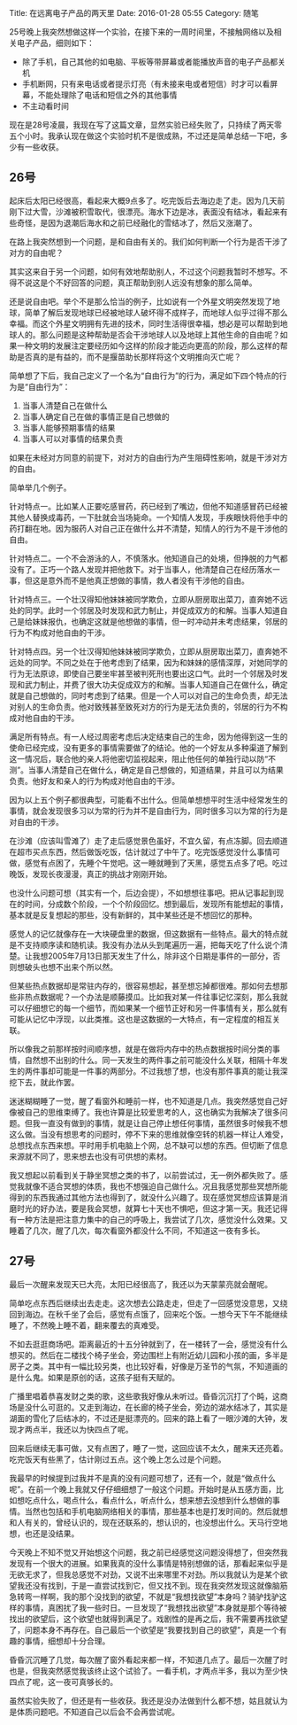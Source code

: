 Title: 在远离电子产品的两天里
Date: 2016-01-28 05:55
Category: 随笔

25号晚上我突然想做这样一个实验，在接下来的一周时间里，不接触网络以及相关电子产品，细则如下：

* 除了手机，自己其他的如电脑、平板等带屏幕或者能播放声音的电子产品都关机
* 手机断网，只有来电话或者提示灯亮（有未接来电或者短信）时才可以看屏幕，不能处理除了电话和短信之外的其他事情
* 不主动看时间

现在是28号凌晨，我现在写了这篇文章，显然实验已经失败了，只持续了两天零五个小时。我承认现在做这个实验时机不是很成熟，不过还是简单总结一下吧，多少有一些收获。

## 26号

起床后太阳已经很高，看起来大概9点多了。吃完饭后去海边走了走。因为几天前刚下过大雪，沙滩被积雪取代，很漂亮。海水下边是冰，表面没有结冰，看起来有些奇怪，是因为退潮后海水和之前已经融化的雪结冰了，然后又涨潮了。

在路上我突然想到一个问题，是和自由有关的。我们如何判断一个行为是否干涉了对方的自由呢？

其实这来自于另一个问题，如何有效地帮助别人，不过这个问题我暂时不想写。不得不说这是个不好回答的问题，真正帮助到别人远没有想象的那么简单。

还是说自由吧。举个不是那么恰当的例子，比如说有一个外星文明突然发现了地球，简单了解后发现地球已经被地球人破坏得不成样子，而地球人似乎过得不那么幸福。而这个外星文明拥有先进的技术，同时生活得很幸福，想必是可以帮助到地球人的。那么问题是这种帮助是否会干涉地球人以及地球上其他生命的自由呢？如果一种文明的发展注定要经历如今这样的阶段才能迈向更高的阶段，那么这样的帮助是否真的是有益的，而不是揠苗助长那样将这个文明推向灭亡呢？

简单想了下后，我自己定义了一个名为“自由行为”的行为，满足如下四个特点的行为是“自由行为”：

1. 当事人清楚自己在做什么
2. 当事人确定自己在做的事情正是自己想做的
3. 当事人能够预期事情的结果
4. 当事人可以对事情的结果负责

如果在未经对方同意的前提下，对对方的自由行为产生阻碍性影响，就是干涉对方的自由。

简单举几个例子。

针对特点一。比如某人正要吃感冒药，药已经到了嘴边，但他不知道感冒药已经被其他人替换成毒药，一下肚就会当场毙命。一个知情人发现，手疾眼快将他手中的药打翻在地。因为服药人对自己正在做什么并不清楚，知情人的行为不是干涉他的自由。

针对特点二。一个不会游泳的人，不慎落水。他知道自己的处境，但挣脱的力气都没有了。正巧一个路人发现并把他救下。对于当事人，他清楚自己在经历落水一事，但这是意外而不是他真正想做的事情，救人者没有干涉他的自由。

针对特点三。一个壮汉得知他妹妹被同学欺负，立即从厨房取出菜刀，直奔她不远处的同学。此时一个邻居及时发现和武力制止，并促成双方的和解。当事人知道自己是给妹妹报仇，也确定这就是他想做的事情，但一时冲动并未考虑结果，邻居的行为不构成对他自由的干涉。

针对特点四。另一个壮汉得知他妹妹被同学欺负，立即从厨房取出菜刀，直奔她不远处的同学。不同之处在于他考虑到了结果，因为和妹妹的感情深厚，对她同学的行为无法原谅，即使自己要坐牢甚至被判死刑也要出这口气。此时一个邻居及时发现和武力制止，并费了很大功夫促成双方的和解。当事人知道自己在做什么，确定就是自己想做的，同时考虑到了结果。但是一个人可以对自己的生命负责，却无法对别人的生命负责。他对致残甚至致死对方的行为是无法负责的，邻居的行为不构成对他自由的干涉。

满足所有特点。有一人经过周密考虑后决定结束自己的生命，因为他得到这一生的使命已经完成，没有更多的事情需要做了的结论。他的一个好友从多种渠道了解到这一情况后，联合他的亲人将他密切监视起来，阻止他任何的单独行动以防“不测”。当事人清楚自己在做什么，确定是自己想做的，知道结果，并且可以为结果负责。他好友和亲人的行为构成对他自由的干涉。

因为以上五个例子都很典型，可能看不出什么。但简单想想平时生活中经常发生的事情，就会发现很多习以为常的行为并不是自由行为，同时很多习以为常的行为是对自由的干涉。

在沙滩（应该叫雪滩了）走了走后感觉景色虽好，不宜久留，有点冻脚。回去顺道在超市买点东西，然后做饭吃饭，估计就过了中午了。吃完饭感觉没什么事情可做，感觉有点困了，先睡个午觉吧。这一睡就睡到了天黑，感觉五点多了吧。吃过晚饭，发现长夜漫漫，真正的挑战才刚刚开始。

也没什么问题可想（其实有一个，后边会提），不如想想往事吧。把从记事起到现在的时间，分成数个阶段，一个个阶段回忆。想到最后，发现所有能想起的事情，基本就是反复想起的那些，没有新鲜的，其中某些还是不想回忆的那种。

感觉人的记忆就像存在一大块硬盘里的数据，但这数据有一些特点。最大的特点就是不支持顺序读和随机读。我没有办法从头到尾遍历一遍，把每天吃了什么说个清楚。让我想2005年7月13日那天发生了什么，除非这个日期是事件的一部分，否则想破头也想不出来个所以然。

但某些热点数据却是常驻内存的，很容易想起，甚至想忘掉都很难。那如何去想那些非热点数据呢？一个办法是顺藤摸瓜。比如我对某一件往事记忆深刻，那么我就可以仔细想它的每一个细节，而如果某一个细节正好和另一件事情有关，那么就有可能从记忆中浮现，以此类推。这也是这数据的一大特点，有一定程度的相互关联。

所以像我之前那样按时间顺序想，就是在做将内存中的热点数据按时间分类的事情，自然想不出别的什么。同一天发生的两件事之前可能没什么关联，相隔十年发生的两件事却可能是一件事的两部分。不过我想了想，也没有那件事真的能让我深挖下去，就此作罢。

迷迷糊糊睡了一觉，醒了看窗外和睡前一样，也不知道是几点。我突然感觉自己好像被自己的思维束缚了。我也许算是比较爱思考的人，这也确实为我解决了很多问题。但我一直没有做到的事情，就是让自己停止想任何事情，虽然很多时候我不想这么做。当没有想思考的问题时，停不下来的思维就像空转的机器一样让人难受，总想找点东西来想。平时用手机电脑上个网，总不缺可以想的东西。但切断了信息来源就不同了，思来想去也没有可供想的素材。

我又想起以前看到关于静坐冥想之类的书了，以前尝试过，无一例外都失败了。感觉我就像不适合冥想的体质，我也不想强迫自己做什么。况且我感觉那些冥想所能得到的东西我通过其他方法也得到了，就没什么兴趣了。现在感觉冥想应该算是消磨时光的好办法，要是我会冥想，就算七十天也不惧吧，但这才第一天。我还记得有一种方法是把注意力集中的自己的呼吸上，我尝试了几次，感觉没什么效果。又睡着了几次，醒了几次，每次看窗外都没什么不同，不知道这一夜有多长。

## 27号

最后一次醒来发现天已大亮，太阳已经很高了，我还以为天蒙蒙亮就会醒呢。

简单吃点东西后继续出去走走。这次想去公路走走，但走了一回感觉没意思，又绕回到海边。在秋千坐了会后，感觉有点饿了，回来吃个饭。一想今天下午不能继续睡了，不然晚上睡不着，翻来覆去的真难受。

不如去逛逛商场吧。距离最近的十五分钟就到了，在一楼转了一会，感觉没有什么想买的。然后在二楼找个椅子坐会，旁边围栏上有附近幼儿园和小孩的画，多半是房子之类。其中有一幅比较另类，也比较好看，好像是万圣节的气氛，不知道画的是什么鬼。如果是原创的话，这孩子挺有天赋的。

广播里唱着恭喜发财之类的歌，这些歌我好像从未听过。昏昏沉沉打了个盹，这商场是没什么可逛的。又走到海边，在长廊的椅子坐会，旁边的湖水结冰了，其实是湖面的雪化了后结冰的，不过还是挺漂亮的。回来的路上看了一眼沙滩的大钟，发现才两点半，我还以为快四点了呢。

回来后继续无事可做，又有点困了，睡了一觉，这回应该不太久，醒来天还亮着。吃完饭天有些黑了，估计刚过五点。这个晚上怎么过是个问题。

我最早的时候提到过我并不是真的没有问题可想了，还有一个，就是“做点什么呢”。在前一个晚上我就又仔仔细细想了一般这个问题。开始时是从五感方面，比如想吃点什么，喝点什么，看点什么，听点什么，想来想去没想到什么想做的事情。当然也包括和手机电脑网络相关的事情，那些基本也是打发时间的。然后就想和人有关的，曾经认识的，现在还联系的，想认识的，也没想出什么。天马行空地想，也还是没结果。

今天晚上不知不觉又开始想这个问题，我之前已经感觉这问题没得想了，但突然我发现有一个很大的进展。如果我真的没什么事情是特别想做的话，那看起来似乎是无欲无求了，但我总感觉不对劲，又说不出来哪里不对劲。所以我就认为是某个欲望我还没有找到，于是一直尝试找到它，但又找不到。现在我突然发现这就像脑筋急转弯一样啊，我的那个没找到的欲望，不就是“我想找欲望”本身吗？骑驴找驴这样的事情，真困扰了我一些时日。一旦发现了“我想找出欲望”本身就是那个等待被找出的欲望后，这个欲望也就得到满足了。戏剧性的是再之后，我不需要再找欲望了，问题本身不再存在。自己最后一个欲望是“我要找到自己的欲望”，真是一个有趣的事情，细想却十分合理。

昏昏沉沉睡了几觉，每次醒了窗外看起来都一样，不知道几点了。最后一次醒了时也是，但我突然感觉我该终止这个试验了。一看手机，才两点半多，我以为至少快四点了呢，这一夜可真够长的。

虽然实验失败了，但还是有一些收获。我还是没办法做到什么都不想，姑且就认为是体质问题吧。不知道自己以后会不会再尝试呢。




